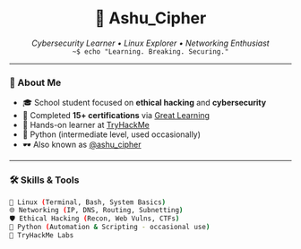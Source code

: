 <h1 align="center">👾 Ashu_Cipher</h1>

<p align="center">
  <i>Cybersecurity Learner • Linux Explorer • Networking Enthusiast</i><br>
  <code>~$ echo "Learning. Breaking. Securing."</code>
</p>

---

### 🔐 About Me

- 🎓 School student focused on **ethical hacking** and **cybersecurity**
- 🧠 Completed **15+ certifications** via [Great Learning](https://www.mygreatlearning.com/)
- 🧪 Hands-on learner at [TryHackMe](https://tryhackme.com/)
- 🐍 Python (intermediate level, used occasionally)
- 🕶️ Also known as [@ashu_cipher](https://instagram.com/ashu_cipher)

---

### 🛠️ Skills & Tools

```bash
🐧 Linux (Terminal, Bash, System Basics)
🌐 Networking (IP, DNS, Routing, Subnetting)
🛡️ Ethical Hacking (Recon, Web Vulns, CTFs)
🐍 Python (Automation & Scripting - occasional use)
🧪 TryHackMe Labs
